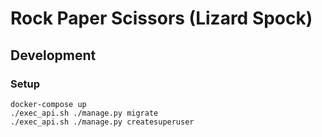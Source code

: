 # Rock Paper Scissors (Lizard Spock)

## Development

### Setup

```
docker-compose up
./exec_api.sh ./manage.py migrate
./exec_api.sh ./manage.py createsuperuser
```
